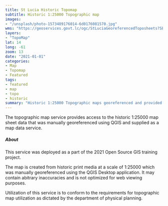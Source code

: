 ```yaml
---
title: St Lucia Historic Topomap
subtitle: Historic 1:25000 Topographic map
images:
- "/unsplash/photo-1573489176014-6d0176081570.jpg"
wms: "https://geoservices.govt.lc/ogc/StLuciaGeoreferencedToposheets?SERVICE=WMS"
layers:
- "TopoMap"
lat: 14
long: -61
zoom: 13
date: "2021-01-01"
categories:
- Map
- Topomap
- Featured
tags:
- featured
- map
- topo
- historic
summary: "Historic 1:25000 Topographic maps georeferenced and provided as a map service"
---
```


The topographic map service provides access to the historic 1:25000 map sheet data that was manually georeferenced using QGIS and supplied as a map data service.

##### About

This service was deployed as a part of the 2021 Open Source GIS training project.

The map is created from historic print media at a scale of 1:25000 which was manually georeferenced using the QGIS Desktop application. It may contain abitrary inaccuracies and is not optimized for web viewing purposes.

Utilization of this service is to conform to the requirements for topographic map utilization as dictated by the department of physical planning.

